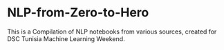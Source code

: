# NLP-from-Zero-to-Hero
This is a Compilation of NLP notebooks from various sources, created for DSC Tunisia Machine Learning Weekend.
